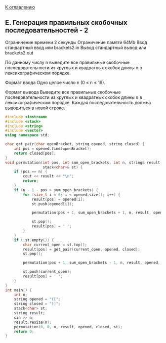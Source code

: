 [К оглавлению](../../README.md)

## E. Генерация правильных скобочных последовательностей - 2

Ограничение времени	2 секунды
Ограничение памяти	64Mb
Ввод	стандартный ввод или brackets2.in
Вывод	стандартный вывод или brackets2.out

По данному числу n выведите все правильные скобочные последовательности из круглых и квадратных скобок длины n в лексикографическом порядке.

Формат ввода
Одно целое число n (0 ≤ n ≤ 16).

Формат вывода
Выведите все правильные скобочные последовательности из круглых и квадратных скобок длины n в лексикографическом порядке. Каждая последовательность должна выводиться в новой строке.

```cpp
#include <iostream>
#include <stack>
#include <string>
#include <vector>
using namespace std;

char get_pair(char openBracket, string opened, string closed) {
    int pos = opened.find(openBracket);
    return closed[pos];
}
void permutation(int pos, int sum_open_brackets, int n, string& result, string opened, string closed,
                 stack<char>& st) {
    if (pos == n) {
        cout << result << "\n";
        return;
    }
    if (n - 1 - pos > sum_open_brackets) {
        for (size_t i = 0; i < opened.size(); i++) {
            result[pos] = opened[i];
            st.push(opened[i]);

            permutation(pos + 1, sum_open_brackets + 1, n, result, opened, closed, st);

            st.pop();
            result[pos] = ' ';
        }
    }
    if (!st.empty()) {
        char current_open = st.top();
        result[pos] = get_pair(current_open, opened, closed);
        st.pop();

        permutation(pos + 1, sum_open_brackets - 1, n, result, opened, closed, st);

        st.push(current_open);
        result[pos] = ' ';
    }
}
int main() {
    int n;
    string opened = "([";
    string closed = ")]";
    stack<char> st;
    string result;
    cin >> n;
    result.resize(n);
    permutation(0, 0, n, result, opened, closed, st);
    return 0;
}
```
